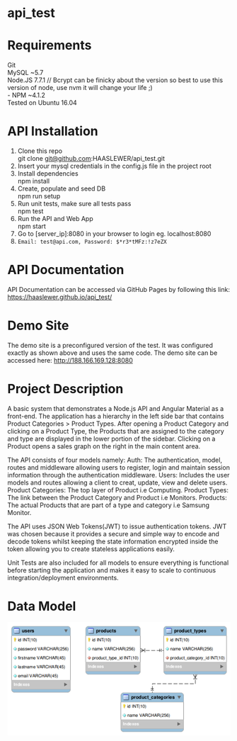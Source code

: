 # api_test

# Requirements
Git<br />
MySQL ~5.7<br />
Node.JS 7.7.1 // Bcrypt can be finicky about the version so best to use this version of node, use nvm it will change your life ;)<br />
	- NPM ~4.1.2<br />
Tested on Ubuntu 16.04<br />

# API Installation
1.  Clone this repo<br />
git clone git@github.com:HAASLEWER/api_test.git<br />
2. Insert your mysql credentials in the config.js file in the project root<br />
3. Install dependencies<br />
npm install<br />
4. Create, populate and seed DB<br />
npm run setup<br />
5. Run unit tests, make sure all tests pass<br />
npm test<br />
6. Run the API and Web App<br />
npm start<br />
7. Go to [server_ip]:8080 in your browser to login eg. localhost:8080<br />
8. ```Email: test@api.com, Password: $*r3*tMFz:!z7eZX``` <br />

# API Documentation
API Documentation can be accessed via GitHub Pages by following this link:
https://haaslewer.github.io/api_test/

# Demo Site
The demo site is a preconfigured version of the test.  It was configured exactly as shown above and uses the same code.
The demo site can be accessed here: http://188.166.169.128:8080

# Project Description
A basic system that demonstrates a Node.js API and Angular Material as a front-end.  The application has a hierarchy in the left side bar that contains Product Categories > Product Types.  After opening a Product Category and clicking on a Product Type, the Products that are assigned to the category and type are displayed in the lower portion of the sidebar.  Clicking on a Product opens a sales graph on the right in the main content area.

The API consists of four models namely:
Auth: The authentication, model, routes and middleware allowing users to register, login and maintain session information through the authentication middleware.
Users: Includes the user models and routes allowing a client to creat, update, view and delete users.
Product Categories: The top layer of Product i.e Computing.
Product Types: The link between the Product Category and Product i.e Monitors.
Products: The actual Products that are part of a type and category i.e Samsung Monitor.

The API uses JSON Web Tokens(JWT) to issue authentication tokens.  JWT was chosen because it provides a secure and simple way to encode and decode tokens whilst keeping the state information encrypted inside the token allowing you to create stateless applications easily.

Unit Tests are also included for all models to ensure everything is functional before starting the application and makes it easy to scale to continuous integration/deployment environments.

# Data Model
![alt text](https://raw.githubusercontent.com/HAASLEWER/api_test/master/db/api_data_model.png)
